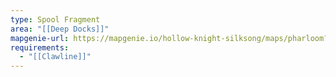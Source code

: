 ```yaml
---
type: Spool Fragment
area: "[[Deep Docks]]"
mapgenie-url: https://mapgenie.io/hollow-knight-silksong/maps/pharloom?locationIds=478825
requirements:
  - "[[Clawline]]"
---
```

